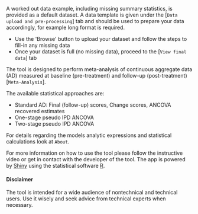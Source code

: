 A worked out data example, including missing summary statistics, is provided as a default dataset. A data template is given under the [`Data upload and pre-processing`] tab and should be used to prepare your data accordingly, for example long format is required. 
- Use the 'Browse' button to upload your dataset and follow the steps to fill-in any missing data
- Once your dataset is full (no missing data), proceed to the [`View final data`] tab

The tool is designed to perform meta-analysis of continuous aggregate data (AD) measured at baseline (pre-treatment) and follow-up (post-treatment) [`Meta-Analysis`].

The available statistical approaches are:

- Standard AD: Final (follow-up) scores, Change scores, ANCOVA recovered estimates
- One-stage pseudo IPD ANCOVA
- Two-stage pseudo IPD ANCOVA

For details regarding the models analytic expressions and statistical calculations look at `About`.

For more information on how to use the tool please follow the instructive video or get in contact with the developer of the tool. The app is powered by [Shiny](shiny.rstudio.com) using the statistical software [R](http://cran.r-project.org/).


####   **Disclaimer**

The tool is intended for a wide audience of nontechnical and technical users. Use it wisely and seek advice from technical experts when necessary.
